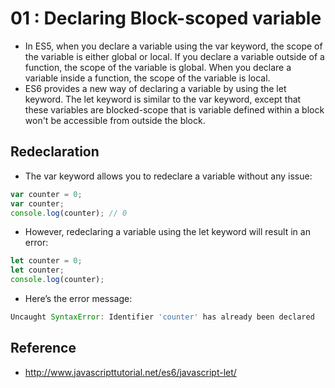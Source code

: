 # 01 : Declaring Block-scoped variable #
- In ES5, when you declare a variable using the var keyword, the scope of the variable is either global or local. If you declare a variable outside of a function, the scope of the variable is global. When you declare a variable inside a function, the scope of the variable is local.
- ES6 provides a new way of declaring a variable by using the let keyword. The let keyword is similar to the var keyword, except that these variables are blocked-scope that is variable defined within a block won't be accessible from outside the block.

## Redeclaration ##
- The var keyword allows you to redeclare a variable without any issue:

```js
var counter = 0;
var counter;
console.log(counter); // 0
```

- However, redeclaring a variable using the let keyword will result in an error:

```js
let counter = 0;
let counter;
console.log(counter);
```
- Here’s the error message:

```js
Uncaught SyntaxError: Identifier 'counter' has already been declared
```

## Reference ##
- http://www.javascripttutorial.net/es6/javascript-let/ 